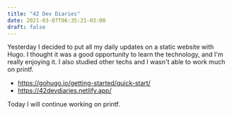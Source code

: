 ```yaml
---
title: "42 Dev Diaries"
date: 2021-03-07T06:35:21-03:00
draft: false
---
```


Yesterday I decided to put all my daily updates on a static website with Hugo.
I thought it was a good opportunity to learn the technology, and I'm really enjoying it.
I also studied other techs and I wasn't able to work much on printf.

- https://gohugo.io/getting-started/quick-start/
- https://42devdiaries.netlify.app/

Today I will continue working on printf.
